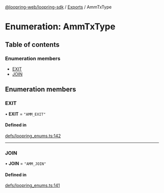 [@loopring-web/loopring-sdk](../README.md) / [Exports](../modules.md) / AmmTxType

# Enumeration: AmmTxType

## Table of contents

### Enumeration members

- [EXIT](AmmTxType.md#exit)
- [JOIN](AmmTxType.md#join)

## Enumeration members

### EXIT

• **EXIT** = `"AMM_EXIT"`

#### Defined in

[defs/loopring_enums.ts:142](https://github.com/Loopring/loopring_sdk/blob/ee2acc4/src/defs/loopring_enums.ts#L142)

___

### JOIN

• **JOIN** = `"AMM_JOIN"`

#### Defined in

[defs/loopring_enums.ts:141](https://github.com/Loopring/loopring_sdk/blob/ee2acc4/src/defs/loopring_enums.ts#L141)
